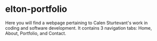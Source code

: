 # elton-portfolio

Here you will find a webpage pertaining to Calen Sturtevant's work in coding and software development. It contains 3 navigation tabs: Home, About, Portfolio, and Contact.
